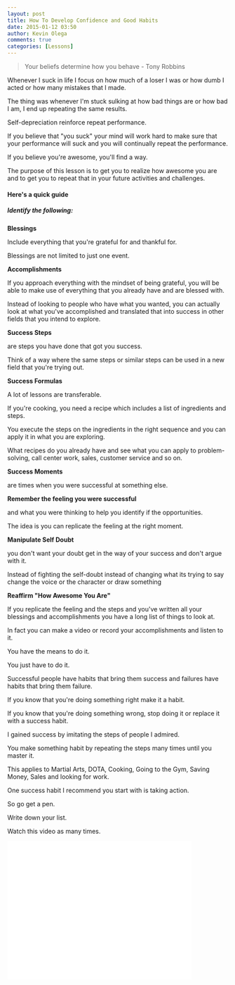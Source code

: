 ```yaml
---
layout: post
title: How To Develop Confidence and Good Habits
date: 2015-01-12 03:50
author: Kevin Olega
comments: true
categories: [Lessons]
---
```


> Your beliefs determine how you behave - Tony Robbins

Whenever I suck in life I focus on how much of a loser I was or how dumb I acted or how many mistakes that I made. 

The thing was whenever I'm stuck sulking at how bad things are or how bad I am, I end up repeating the same results. 

Self-depreciation reinforce repeat performance. 

If you believe that "you suck" your mind will work hard to make sure that your performance will suck and you will continually repeat the performance. 

If you believe you're awesome, you'll find a way.

The purpose of this lesson is to get you to realize how awesome you are and to get you to repeat that in your future activities and challenges.

#### Here's a quick guide

##### Identify the following:


**Blessings** 

Include everything that you're grateful for and thankful for. 

Blessings are not limited to just one event.

**Accomplishments** 

If you approach everything with the mindset of being grateful, you will be able to make use of everything that you already have and are blessed with. 

Instead of looking to people who have what you wanted, you can actually look at what you've accomplished and translated that into success in other fields that you intend to explore.

**Success Steps** 

are steps you have done that got you success. 

Think of a way where the same steps or similar steps can be used in a new field that you're trying out.

**Success Formulas** 

A lot of lessons are transferable. 

If you're cooking, you need a recipe which includes a list of ingredients and steps. 

You execute the steps on the ingredients in the right sequence and you can apply it in what you are exploring. 

What recipes do you already have and see what you can apply to problem-solving, call center work, sales, customer service and so on.

**Success Moments** 

are times when you were successful at something else. 

**Remember the feeling you were successful** 

and what you were thinking to help you identify if the opportunities. 

The idea is you can replicate the feeling at the right moment.

**Manipulate Self Doubt** 

you don't want your doubt get in the way of your success and don't argue with it. 

Instead of fighting the self-doubt instead of changing what its trying to say change the voice or the character or draw something 

**Reaffirm "How Awesome You Are"** 

If you replicate the feeling and the steps and you've written all your blessings and accomplishments you have a long list of things to look at. 

In fact you can make a video or record your accomplishments and listen to it.

You have the means to do it. 

You just have to do it. 

Successful people have habits that bring them success and failures have habits that bring them failure. 

If you know that you're doing something right make it a habit. 

If you know that you're doing something wrong, stop doing it or replace it with a success habit. 

I gained success by imitating the steps of people I admired. 

You make something habit by repeating the steps many times until you master it. 

This applies to Martial Arts, DOTA, Cooking, Going to the Gym, Saving Money, Sales and looking for work. 

One success habit I recommend you start with is taking action. 

So go get a pen. 

Write down your list. 

Watch this video as many times.

<iframe width="420" height="315" src="//www.youtube.com/embed/eot7aEV03Q4" frameborder="0" allowfullscreen></iframe>
